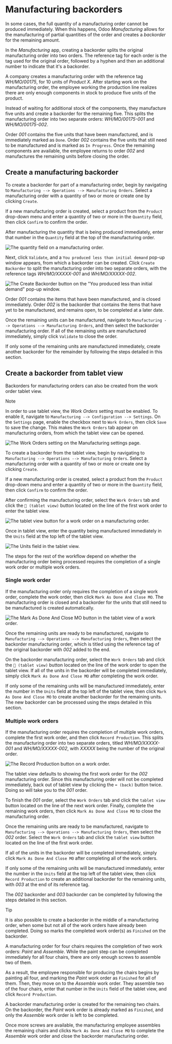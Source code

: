 # Manufacturing backorders

In some cases, the full quantity of a manufacturing order cannot be
produced immediately. When this happens, Odoo *Manufacturing* allows for
the manufacturing of partial quantities of the order and creates a
*backorder* for the remaining amount.

In the *Manufacturing* app, creating a backorder splits the original
manufacturing order into two orders. The reference tag for each order is
the tag used for the original order, followed by a hyphen and then an
additional number to indicate that it's a backorder.

<div class="example">

A company creates a manufacturing order with the reference tag
*WH/MO/00175*, for 10 units of *Product X*. After starting work on the
manufacturing order, the employee working the production line realizes
there are only enough components in stock to produce five units of the
product.

Instead of waiting for additional stock of the components, they
manufacture five units and create a backorder for the remaining five.
This splits the manufacturing order into two separate orders:
*WH/MO/00175-001* and *WH/MO/00175-002*.

Order *001* contains the five units that have been manufactured, and is
immediately marked as `Done`. Order *002* contains the five units that
still need to be manufactured and is marked as `In Progress`. Once the
remaining components are available, the employee returns to order *002*
and manufactures the remaining units before closing the order.

</div>

## Create a manufacturing backorder

To create a backorder for part of a manufacturing order, begin by
navigating to `Manufacturing --> Operations --> Manufacturing Orders`.
Select a manufacturing order with a quantity of two or more or create
one by clicking `Create`.

If a new manufacturing order is created, select a product from the
`Product` drop-down menu and enter a quantity of two or more in the
`Quantity` field, then click `Confirm` to confirm the order.

After manufacturing the quantity that is being produced immediately,
enter that number in the `Quantity` field at the top of the
manufacturing order.

<img src="manufacturing_backorders/quantity-field.png"
class="align-center"
alt="The quantity field on a manufacturing order." />

Next, click `Validate`, and a `You produced less than initial demand`
pop-up window appears, from which a backorder can be created. Click
`Create Backorder` to split the manufacturing order into two separate
orders, with the reference tags *WH/MO/XXXXX-001* and *WH/MO/XXXXX-002*.

<img src="manufacturing_backorders/create-backorder-button.png"
class="align-center"
alt="The Create Backorder button on the &quot;You produced less than initial demand&quot; pop-up window." />

Order *001* contains the items that have been manufactured, and is
closed immediately. Order *002* is the backorder that contains the items
that have yet to be manufactured, and remains open, to be completed at a
later date.

Once the remaining units can be manufactured, navigate to
`Manufacturing -->
Operations --> Manufacturing Orders`, and then select the backorder
manufacturing order. If all of the remaining units are manufactured
immediately, simply click `Validate` to close the order.

If only some of the remaining units are manufactured immediately, create
another backorder for the remainder by following the steps detailed in
this section.

## Create a backorder from tablet view

Backorders for manufacturing orders can also be created from the work
order tablet view.

> [!NOTE]
> In order to use tablet view, the *Work Orders* setting must be
> enabled. To enable it, navigate to
> `Manufacturing --> Configuration --> Settings`. On the `Settings`
> page, enable the checkbox next to `Work Orders`, then click `Save` to
> save the change. This makes the `Work Orders` tab appear on
> manufacturing orders, from which the tablet view can be opened.
>
> <img src="manufacturing_backorders/work-orders-setting.png"
> class="align-center"
> alt="The Work Orders setting on the Manufacturing settings page." />

To create a backorder from the tablet view, begin by navigating to
`Manufacturing -->
Operations --> Manufacturing Orders`. Select a manufacturing order with
a quantity of two or more or create one by clicking `Create`.

If a new manufacturing order is created, select a product from the
`Product` drop-down menu and enter a quantity of two or more in the
`Quantity` field, then click `Confirm` to confirm the order.

After confirming the manufacturing order, select the `Work Orders` tab
and click the `📱 (tablet view)` button located on the line of the first
work order to enter the tablet view.

<img src="manufacturing_backorders/tablet-view-button.png"
class="align-center"
alt="The tablet view button for a work order on a manufacturing order." />

Once in tablet view, enter the quantity being manufactured immediately
in the `Units` field at the top left of the tablet view.

<img src="manufacturing_backorders/units-field.png" class="align-center"
alt="The Units field in the tablet view." />

The steps for the rest of the workflow depend on whether the
manufacturing order being processed requires the completion of a single
work order or multiple work orders.

### Single work order

If the manufacturing order only requires the completion of a single work
order, complete the work order, then click `Mark As Done And Close MO`.
The manufacturing order is closed and a backorder for the units that
still need to be manufactured is created automatically.

<img src="manufacturing_backorders/madacmo-button.png"
class="align-center"
alt="The Mark As Done And Close MO button in the tablet view of a work order." />

Once the remaining units are ready to be manufactured, navigate to
`Manufacturing -->
Operations --> Manufacturing Orders`, then select the backorder
manufacturing order, which is titled using the reference tag of the
original backorder with *002* added to the end.

On the backorder manufacturing order, select the `Work Orders` tab and
click the `📱 (tablet view)` button located on the line of the work
order to open the tablet view. If all of the units in the backorder will
be completed immediately, simply click `Mark As
Done And Close MO` after completing the work order.

If only some of the remaining units will be manufactured immediately,
enter the number in the `Units` field at the top left of the tablet
view, then click `Mark As Done And
Close MO` to create another backorder for the remaining units. The new
backorder can be processed using the steps detailed in this section.

### Multiple work orders

If the manufacturing order requires the completion of multiple work
orders, complete the first work order, and then click
`Record Production`. This splits the manufacturing order into two
separate orders, titled *WH/MO/XXXXX-001* and *WH/MO/XXXXX-002*, with
*XXXXX* being the number of the original order.

<img src="manufacturing_backorders/record-production-button.png"
class="align-center"
alt="The Record Production button on a work order." />

The tablet view defaults to showing the first work order for the *002*
manufacturing order. Since this manufacturing order will not be
completed immediately, back out of tablet view by clicking the
`⬅️ (back)` button twice. Doing so will take you to the *001* order.

To finish the *001* order, select the `Work Orders` tab and click the
`tablet
view` button located on the line of the next work order. Finally,
complete the remaining work orders, then click
`Mark As Done And Close MO` to close the manufacturing order.

Once the remaining units are ready to be manufactured, navigate to
`Manufacturing -->
Operations --> Manufacturing Orders`, then select the *002* order.
Select the `Work
Orders` tab and click the `tablet view` button located on the line of
the first work order.

If all of the units in the backorder will be completed immediately,
simply click `Mark As
Done And Close MO` after completing all of the work orders.

If only some of the remaining units will be manufactured immediately,
enter the number in the `Units` field at the top left of the tablet
view, then click `Record Production` to create an additional backorder
for the remaining units, with *003* at the end of its reference tag.

The *002* backorder and *003* backorder can be completed by following
the steps detailed in this section.

> [!TIP]
> It is also possible to create a backorder in the middle of a
> manufacturing order, when some but not all of the work orders have
> already been completed. Doing so marks the completed work order(s) as
> `Finished` on the backorder.
>
> <div class="example">
>
> A manufacturing order for four chairs requires the completion of two
> work orders: *Paint* and *Assemble*. While the paint step can be
> completed immediately for all four chairs, there are only enough
> screws to assemble two of them.
>
> As a result, the employee responsible for producing the chairs begins
> by painting all four, and marking the *Paint* work order as `Finished`
> for all of them. Then, they move on to the *Assemble* work order. They
> assemble two of the four chairs, enter that number in the `Units`
> field of the tablet view, and click `Record Production`.
>
> A backorder manufacturing order is created for the remaining two
> chairs. On the backorder, the *Paint* work order is already marked as
> `Finished`, and only the *Assemble* work order is left to be
> completed.
>
> Once more screws are available, the manufacturing employee assembles
> the remaining chairs and clicks `Mark As Done And Close MO` to
> complete the *Assemble* work order and close the backorder
> manufacturing order.
>
> </div>
